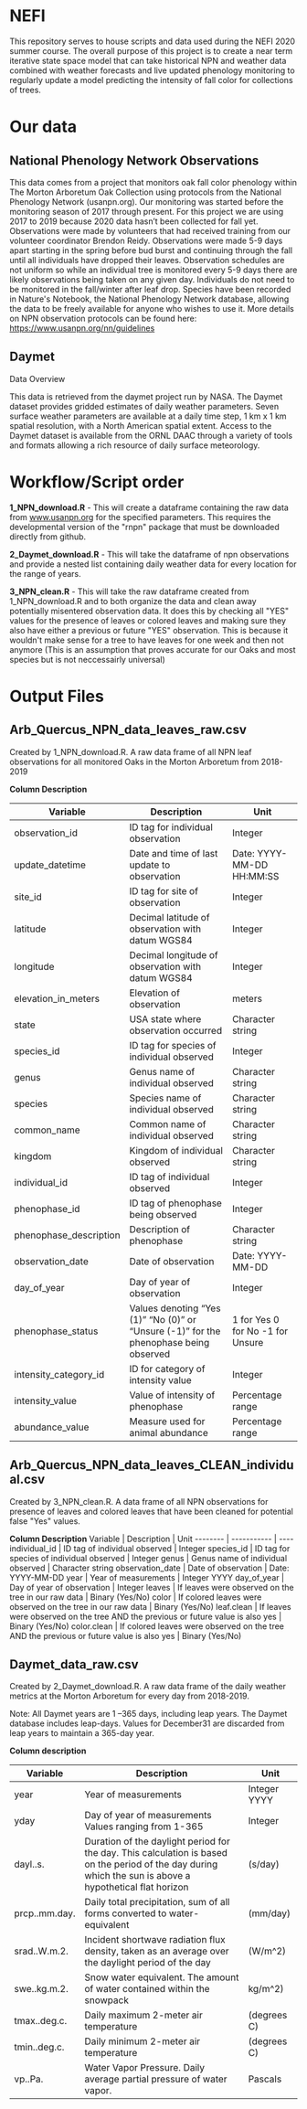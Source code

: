 # NEFI
  This repository serves to house scripts and data used during the NEFI 2020 summer course.
  The overall purpose of this project is to create a near term iterative state space model that can take historical NPN and weather data combined with weather forecasts and live updated phenology monitoring to regularly update a model predicting the intensity of fall color for collections of trees.

# Our data

## National Phenology Network Observations 

  This data comes from a project that monitors oak fall color phenology within The Morton Arboretum Oak Collection using protocols from the National Phenology Network (usanpn.org). Our monitoring was started before the monitoring season of 2017 through present. For this project we are using 2017 to 2019 because 2020 data hasn’t been collected for fall yet. Observations were made by volunteers that had received training from our volunteer coordinator Brendon Reidy. Observations were made 5-9 days apart starting in the spring before bud burst and continuing through the fall until all individuals have dropped their leaves. Observation schedules are not uniform so while an individual tree is monitored every 5-9 days there are likely observations being taken on any given day. Individuals do not need to be monitored in the fall/winter after leaf drop. Species have been recorded in Nature's Notebook, the National Phenology Network database, allowing the data to be freely available for anyone who wishes to use it. More details on NPN observation protocols can be found here: https://www.usanpn.org/nn/guidelines

## Daymet
Data Overview

  This data is retrieved from the daymet project run by NASA. The Daymet dataset provides gridded estimates of daily weather parameters. Seven surface weather parameters are available at a daily time step, 1 km x 1 km spatial resolution, with a North American spatial extent. Access to the Daymet dataset is available from the ORNL DAAC through a variety of tools and formats allowing a rich resource of daily surface meteorology.


# Workflow/Script order

**1_NPN_download.R** - This will create a dataframe containing the raw data from www.usanpn.org for the specified parameters. This requires the developmental version of the "rnpn" package that must be downloaded directly from github.

**2_Daymet_download.R** - This will take the dataframe of npn observations and provide a nested list containing daily weather data for every location for the range of years.

**3_NPN_clean.R** - This will take the raw dataframe created from 1_NPN_download.R and to both organize the data and clean away potentially misentered observation data. It does this by checking all "YES" values for the presence of leaves or colored leaves and making sure they also have either a previous or future "YES" observation. This is because it wouldn't make sense for a tree to have leaves for one week and then not anymore (This is an assumption that proves accurate for our Oaks and most species but is not neccessairly universal)

# Output Files

## **Arb_Quercus_NPN_data_leaves_raw.csv**

Created by 1_NPN_download.R. A raw data frame of all NPN leaf observations for all monitored Oaks in the Morton Arboretum from 2018-2019

**Column Description**

Variable | Description | Unit
-------- | ----------- | ----
observation_id | ID tag for individual observation | Integer 
update_datetime | Date and time of last update to observation | Date: YYYY-MM-DD HH:MM:SS
site_id | ID tag for site of observation | Integer
latitude | Decimal latitude of observation with datum WGS84 | Integer
longitude | Decimal longitude of observation with datum WGS84 | Integer
elevation_in_meters | Elevation of observation | meters
state | USA state where observation occurred | Character string
species_id | ID tag for species of individual observed | Integer
genus | Genus name of individual observed | Character string
species | Species name of individual observed | Character string
common_name | Common name of individual observed | Character string
kingdom | Kingdom of individual observed | Character string
individual_id | ID tag of individual observed | Integer
phenophase_id | ID tag of phenophase being observed | Integer
phenophase_description | Description of phenophase | Character string
observation_date | Date of observation | Date: YYYY-MM-DD
day_of_year | Day of year of observation | Integer
phenophase_status | Values denoting “Yes (1)” “No (0)” or “Unsure (-1)” for the phenophase being observed| 1 for Yes 0 for No -1 for Unsure
intensity_category_id | ID for category of intensity value | Integer
intensity_value | Value of intensity of phenophase | Percentage range
abundance_value | Measure used for animal abundance| Percentage range

## **Arb_Quercus_NPN_data_leaves_CLEAN_individual.csv** 

Created by 3_NPN_clean.R. A data frame of all NPN observations for presence of leaves and colored leaves that have been cleaned for potential false "Yes" values.

**Column Description**
Variable | Description | Unit
-------- | ----------- | ----
individual_id | ID tag of individual observed | Integer
species_id | ID tag for species of individual observed | Integer
genus | Genus name of individual observed | Character string
observation_date | Date of observation | Date: YYYY-MM-DD
year | Year of measurements | Integer YYYY
day_of_year | Day of year of observation | Integer
leaves | If leaves were observed on the tree in our raw data | Binary (Yes/No)
color | If colored leaves were observed on the tree in our raw data | Binary (Yes/No)
leaf.clean | If leaves were observed on the tree AND the previous or future value is also yes | Binary (Yes/No)
color.clean | If colored leaves were observed on the tree AND the previous or future value is also yes | Binary (Yes/No)

## **Daymet_data_raw.csv** 

Created by 2_Daymet_download.R. A raw data frame of the daily weather metrics at the Morton Arboretum for every day from 2018-2019. 

Note: All Daymet years are 1 –365 days, including leap years. The Daymet database includes leap-days. Values for December31 are discarded from leap years to maintain a 365-day year.

**Column description**

Variable | Description | Unit
-------- | ----------- | ---- 
year | Year of measurements | Integer YYYY
yday | Day of year of measurements Values ranging from 1-365 | Integer
dayl..s. | Duration of the daylight period for the day. This calculation is based on the period of the day during which the sun is above a hypothetical flat horizon | (s/day)
prcp..mm.day. | Daily total precipitation, sum of all forms converted to water-equivalent | (mm/day)
srad..W.m.2. | Incident shortwave radiation flux density, taken as an average over the daylight period of the day | (W/m^2)
swe..kg.m.2. | Snow water equivalent. The amount of water contained within the snowpack | kg/m^2)
tmax..deg.c. | Daily maximum 2-meter air temperature | (degrees C)
tmin..deg.c. | Daily minimum 2-meter air temperature | (degrees C)
vp..Pa. | Water Vapor Pressure. Daily average partial pressure of water vapor. | Pascals
